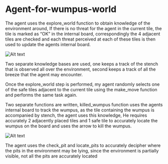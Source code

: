 # Agent-for-wumpus-world

The agent uses the explore_world function to obtain knowledge of the environment around, If there is no threat for the agent in the current tile, the tile is marked as “OK”
in the internal board, correspondingly the 4 adjacent tiles are checked and each threat perceived at each of these tiles is
then used to update the agents internal board.

![Alt text](https://github.com/khamkarajinkya/Agent-for-wumpus-world/wumpus1.png?raw=true "Console image")

Two separate knowledge bases are used, one keeps a track of the stench that is observed all over the environment, second keeps a track 
of all the breeze that the agent may encounter.

Once the explore_world step is performed, my agent randomly selects one of the safe tiles adjacent to the current tile using the make_move 
function and performs the same task again.

Two separate functions are written, killed_wumpus function uses the agents internal board to track the wumpus, as the tile containing the wumpus is accompanied by stench, the agent uses this knowledge, He
requires accurately 2 adjacently placed tiles and 1 safe tile to accurately locate the wumpus on the board and uses the arrow to kill the wumpus.

![Alt text](https://github.com/khamkarajinkya/Agent-for-wumpus-world/wumpusw.png?raw=true "Console image")

The agent uses the check_pit and locate_pits to accurately decipher where the pits in the environment may be lying, since the environment is partially visible, 
not all the pits are accurately located
